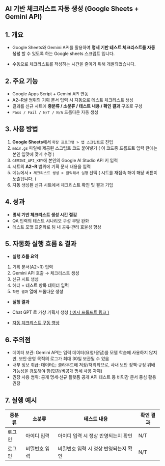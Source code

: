 ## AI 기반 체크리스트 자동 생성 (Google Sheets + Gemini API)

## 1. 개요
- Google Sheets와 Gemini API를 활용하여 **명세 기반 테스트 체크리스트를 자동 생성** 할 수 있도록 하는 Google sheets 스크립트 입니다.  

- 수동으로 체크리스트를 작성하는 시간을 줄이기 위해 개발되었습니다.

## 2. 주요 기능
- Google Apps Script + Gemini API 연동
- A2~R셀 범위의 기획 문서 입력 시 자동으로 테스트 체크리스트 생성
- 결과를 신규 시트에 **중분류 / 소분류 / 테스트 내용 / 확인 결과** 구조로 구성
- `Pass / Fail / N/T / N/A` 드롭다운 자동 생성

## 3. 사용 방법
1. **Google Sheets**에서 `확장 프로그램 > 앱 스크립트`로 진입
2. `main.gs` 파일에 제공된 스크립트 코드 붙여넣기 ( 이 코드중 프롬프트 입력 란에는 본인 입맛에 맞게 수정 )
3. `GEMINI_API_KEY`에 본인의 Google AI Studio API 키 입력
4. 시트의 **A2~R** 범위에 기획 문서 내용을 입력
5. 메뉴에서 `⏵ 체크리스트 생성 > 클릭해서 실행` 선택 ( 시트를 재접속 해야 해당 버튼이 노출됩니다. )
6. 자동 생성된 신규 시트에서 체크리스트 확인 및 결과 기입

## 4. 성과
- **명세 기반 체크리스트 생성 시간 절감**
- QA 인력의 테스트 시나리오 구성 부담 완화
- 테스트 포맷 표준화로 팀 내 공유·관리 효율성 향상

## 5. 자동화 실행 흐름 & 결과
 
* **실행 흐름 요약**  
    
1. 기획 문서(A2~R) 입력  
2. Gemini API 호출 → 체크리스트 생성  
3. 신규 시트 생성  
4. 헤더 + 테스트 항목 데이터 입력  
5. `확인 결과` 열에 드롭다운 생성  

* **실행 결과**    
   
* Chat GPT 로 가상 기획서 생성 [( 예시 프롬프트 링크 )](https://chatgpt.com/share/68ab2ed3-08d4-8000-a456-8d4a7df31c06)  
* [자동 체크리스트 구동 영상](https://drive.google.com/file/d/1fQiWpWe_nmXB5I6OWWMgke-NX_1437rA/view?usp=drive_link)

  
## 6. 주의점 

- 데이터 보관: Gemini API는 입력 데이터(요청/응답)를 모델 학습에 사용하지 않지만, 보안·운영 목적의 로그가 최대 30일 보관될 수 있음
- 내부 정보 취급: 데이터는 클라우드에 저장/처리되므로, 사내 보안 정책·규정 위배 가능성을 검토해야 함(민감/비공개 명세 사용 자제)
- 권장 사용 범위: 공개 명세·신규 플랫폼 공개 API 테스트 등 비민감 문서 중심 활용 권장

## 7. 실행 예시
| 중분류 | 소분류 | 테스트 내용 | 확인 결과 |
|--------|--------|------------|-----------|
| 로그인 | 아이디 입력 | 아이디 입력 시 정상 반영되는지 확인 | N/T |
| 로그인 | 비밀번호 입력 | 비밀번호 입력 시 정상 반영되는지 확인 | N/T |
